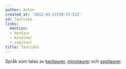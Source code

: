 ```yaml
---
author: Anton
created_at: '2012-03-21T20:37:51Z'
id: Tauriska
links:
  mention:
  - kentaur
  - minotaur
  - sagitaur
title: Tauriska
---
```


Språk som talas av [kentaurer], [minotaurer] och [sagitaurer].

  [kentaurer]: kentaur
  [minotaurer]: minotaur
  [sagitaurer]: sagitaur
